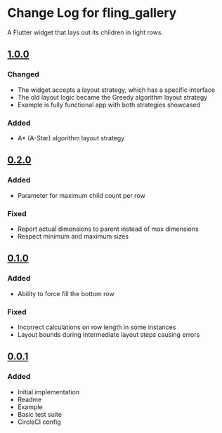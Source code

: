# Change Log for fling\_gallery

A Flutter widget that lays out its children in tight rows.

## [1.0.0]

### Changed

- The widget accepts a layout strategy, which has a specific interface
- The old layout logic became the Greedy algorithm layout strategy
- Example is fully functional app with both strategies showcased

### Added

- A* (A-Star) algorithm layout strategy

## [0.2.0]

### Added

- Parameter for maximum child count per row

### Fixed

- Report actual dimensions to parent instead of max dimensions
- Respect minimum and maximum sizes

## [0.1.0]

### Added

- Ability to force fill the bottom row

### Fixed

- Incorrect calculations on row length in some instances
- Layout bounds during intermediate layout steps causing errors

## [0.0.1]

### Added

- Initial implementation
- Readme
- Example
- Basic test suite
- CircleCI config

[Unreleased]: https://bitbucket.org/mongoose13/fling-gallery/commits/
[1.0.0]: https://bitbucket.org/mongoose13/fling-gallery/commits/tag/1.0.0
[0.2.0]: https://bitbucket.org/mongoose13/fling-gallery/commits/tag/0.2.0
[0.1.0]: https://bitbucket.org/mongoose13/fling-gallery/commits/tag/0.1.0
[0.0.1]: https://bitbucket.org/mongoose13/fling-gallery/commits/tag/0.0.1
